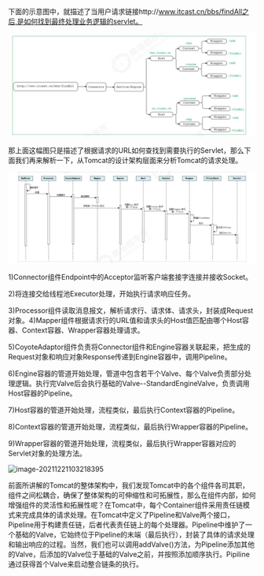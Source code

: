 下面的示意图中，就描述了当用户请求链接http://www.itcast.cn/bbs/findAll之后,是如何找到最终处理业务逻辑的servlet。

![image-20211221103039277](../../../img/image-20211221103039277.png)

那上面这幅图只是描述了根据请求的URL如何查找到需要执行的Servlet，那么下面我们再来解析一下，从Tomcat的设计架构层面来分析Tomcat的请求处理。

![image-20211221103100555](../../../img/image-20211221103100555.png)

1)Connector组件Endpoint中的Acceptor监听客户端套接字连接并接收Socket。

2)将连接交给线程池Executor处理，开始执行请求响应任务。

3)Processor组件读取消息报文，解析请求行、请求体、请求头，封装成Request对象。4)Mapper组件根据请求行的URL值和请求头的Host值匹配由哪个Host容器、Context容器、Wrapper容器处理请求。

5)CoyoteAdaptor组件负责将Connector组件和Engine容器关联起来，把生成的Request对象和响应对象Response传递到Engine容器中，调用Pipeline。

6)Engine容器的管道开始处理，管道中包含若干个Valve、每个Valve负责部分处理逻辑。执行完Valve后会执行基础的Valve--StandardEngineValve，负责调用Host容器的Pipeline。

7)Host容器的管道开始处理，流程类似，最后执行Context容器的Pipeline。

8)Context容器的管道开始处理，流程类似，最后执行Wrapper容器的Pipeline。

9)Wrapper容器的管道开始处理，流程类似，最后执行Wrapper容器对应的Servlet对象的处理方法。

![image-20211221103218395](/home/mi/learn/learn/img/image-20211221103218395.png)



前面所讲解的Tomcat的整体架构中，我们发现Tomcat中的各个组件各司其职，组件之间松耦合，确保了整体架构的可伸缩性和可拓展性，那么在组件内部，如何增强组件的灵活性和拓展性呢？在Tomcat中，每个Container组件采用责任链模式来完成具体的请求处理。在Tomcat中定义了Pipeline和Valve两个接口，Pipeline用于构建责任链，后者代表责任链上的每个处理器。Pipeline中维护了一个基础的Valve，它始终位于Pipeline的末端（最后执行），封装了具体的请求处理和输出响应的过程。当然，我们也可以调用addValve()方法，为Pipeline添加其他的Valve，后添加的Valve位于基础的Valve之前，并按照添加顺序执行。Pipiline通过获得首个Valve来启动整合链条的执行。
